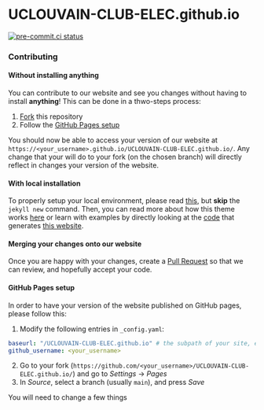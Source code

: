 # UCLOUVAIN-CLUB-ELEC.github.io

[![pre-commit.ci status](https://results.pre-commit.ci/badge/github/UCLOUVAIN-CLUB-ELEC/UCLOUVAIN-CLUB-ELEC.github.io/main.svg)](https://results.pre-commit.ci/latest/github/UCLOUVAIN-CLUB-ELEC/UCLOUVAIN-CLUB-ELEC.github.io/main)

### Contributing

#### Without installing anything

You can contribute to our website and see you changes without having to install **anything**!
This can be done in a thwo-steps process:
  1. [Fork](https://github.com/UCLOUVAIN-CLUB-ELEC/UCLOUVAIN-CLUB-ELEC.github.io/fork) this repository
  2. Follow the [GitHub Pages setup](#github-pages-setup)

You should now be able to access your version of our website at `https://<your_username>.github.io/UCLOUVAIN-CLUB-ELEC.github.io/`. Any change that your will do to your fork (on the chosen branch) will directly reflect in changes your version of the website.

#### With local installation

To properly setup your local environment, please read [this](https://docs.github.com/en/pages/setting-up-a-github-pages-site-with-jekyll/creating-a-github-pages-site-with-jekyll), but **skip** the `jekyll new` command. Then, you can read more about how this theme works [here](https://github.com/chrisrhymes/bulma-clean-theme/blob/master/README.md#usage) or learn with examples by directly looking at the [code](https://github.com/chrisrhymes/bulma-clean-theme) that generates [this website](http://www.csrhymes.com/bulma-clean-theme/).


#### Merging your changes onto our website

Once you are happy with your changes, create a [Pull Request](https://github.com/UCLOUVAIN-CLUB-ELEC/UCLOUVAIN-CLUB-ELEC.github.io/pulls) so that we can review, and hopefully accept your code.

#### GitHub Pages setup

In order to have your version of the website published on GitHub pages, please follow this:
  1. Modify the following entries in `_config.yaml`:
``` yaml
baseurl: "/UCLOUVAIN-CLUB-ELEC.github.io" # the subpath of your site, e.g. /blog
github_username: <your_username>
```
  2. Go to your fork (`https://github.com/<your_username>/UCLOUVAIN-CLUB-ELEC.github.io/`) and go to *Settings* -> *Pages*
  3. In *Source*, select a branch (usually `main`), and press *Save*


You will need to change a few things
